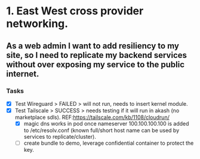 # 1. East West cross provider networking.
  
## As a web admin I want to add resiliency to my site, so I need to replicate my backend services without over exposing my service to the public internet.

### Tasks

- [x] Test Wireguard > FAILED > will not run, needs to insert kernel module.
- [x] Test Tailscale > SUCCESS > needs testing if it will run in akash (no marketplace sdls). REF:https://tailscale.com/kb/1108/cloudrun/
  - [x] magic dns works in pod once nameserver 100.100.100.100 is added to /etc/resolv.conf (known full/short host name can be used by services to replicate/cluster).
  - [ ] create bundle to demo, leverage confidential container to protect the key.
